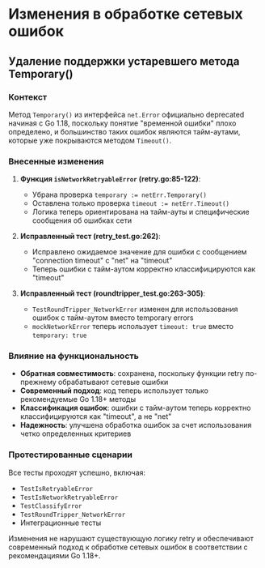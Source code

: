 # Изменения в обработке сетевых ошибок

## Удаление поддержки устаревшего метода Temporary()

### Контекст

Метод `Temporary()` из интерфейса `net.Error` официально deprecated начиная с Go 1.18, поскольку понятие "временной ошибки" плохо определено, и большинство таких ошибок являются тайм-аутами, которые уже покрываются методом `Timeout()`.

### Внесенные изменения

1. **Функция `isNetworkRetryableError` (retry.go:85-122)**:
   - Убрана проверка `temporary := netErr.Temporary()`
   - Оставлена только проверка `timeout := netErr.Timeout()`
   - Логика теперь ориентирована на тайм-ауты и специфические сообщения об ошибках сети

2. **Исправленный тест (retry_test.go:262)**:
   - Исправлено ожидаемое значение для ошибки с сообщением "connection timeout" с "net" на "timeout"
   - Теперь ошибки с тайм-аутом корректно классифицируются как "timeout"

3. **Исправленный тест (roundtripper_test.go:263-305)**:
   - `TestRoundTripper_NetworkError` изменен для использования ошибок с тайм-аутом вместо temporary errors
   - `mockNetworkError` теперь использует `timeout: true` вместо `temporary: true`

### Влияние на функциональность

- **Обратная совместимость**: сохранена, поскольку функции retry по-прежнему обрабатывают сетевые ошибки
- **Современный подход**: код теперь использует только рекомендуемые Go 1.18+ методы
- **Классификация ошибок**: ошибки с тайм-аутом теперь корректно классифицируются как "timeout", а не "net"
- **Надежность**: улучшена обработка ошибок за счет использования четко определенных критериев

### Протестированные сценарии

Все тесты проходят успешно, включая:
- `TestIsRetryableError`
- `TestIsNetworkRetryableError`  
- `TestClassifyError`
- `TestRoundTripper_NetworkError`
- Интеграционные тесты

Изменения не нарушают существующую логику retry и обеспечивают современный подход к обработке сетевых ошибок в соответствии с рекомендациями Go 1.18+.
